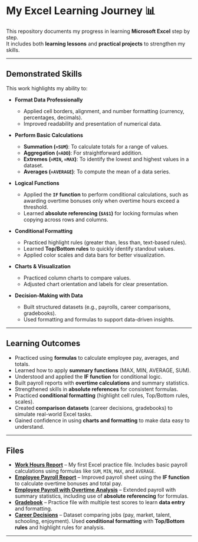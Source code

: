 # My Excel Learning Journey 📊  

This repository documents my progress in learning **Microsoft Excel** step by step.  
It includes both **learning lessons** and **practical projects** to strengthen my skills.  

---

## Demonstrated Skills  

This work highlights my ability to:  

* **Format Data Professionally**  
  - Applied cell borders, alignment, and number formatting (currency, percentages, decimals).  
  - Improved readability and presentation of numerical data.  

* **Perform Basic Calculations**  
  - **Summation (`=SUM`)**: To calculate totals for a range of values.  
  - **Aggregation (`=ADD`)**: For straightforward addition.  
  - **Extremes (`=MIN`, `=MAX`)**: To identify the lowest and highest values in a dataset.  
  - **Averages (`=AVERAGE`)**: To compute the mean of a data series.  

* **Logical Functions**  
  - Applied the **`IF` function** to perform conditional calculations, such as awarding overtime bonuses only when overtime hours exceed a threshold.  
  - Learned **absolute referencing (`$A$1`)** for locking formulas when copying across rows and columns.  

* **Conditional Formatting**  
  - Practiced highlight rules (greater than, less than, text-based rules).  
  - Learned **Top/Bottom rules** to quickly identify standout values.  
  - Applied color scales and data bars for better visualization.  

* **Charts & Visualization**  
  - Practiced column charts to compare values.  
  - Adjusted chart orientation and labels for clear presentation.  

* **Decision-Making with Data**  
  - Built structured datasets (e.g., payrolls, career comparisons, gradebooks).  
  - Used formatting and formulas to support data-driven insights.  

---

## Learning Outcomes  

- Practiced using **formulas** to calculate employee pay, averages, and totals.  
- Learned how to apply **summary functions** (MAX, MIN, AVERAGE, SUM).  
- Understood and applied the **IF function** for conditional logic.  
- Built payroll reports with **overtime calculations** and summary statistics.  
- Strengthened skills in **absolute references** for consistent formulas.  
- Practiced **conditional formatting** (highlight cell rules, Top/Bottom rules, scales).  
- Created **comparison datasets** (career decisions, gradebooks) to simulate real-world Excel tasks.  
- Gained confidence in using **charts and formatting** to make data easy to understand.  

---

## Files  

- **[Work Hours Report](work_hours_report.xlsx)** – My first Excel practice file. Includes basic payroll calculations using formulas like `SUM`, `MIN`, `MAX`, and `AVERAGE`.  
- **[Employee Payroll Report](employee_payroll_report.xlsx)** – Improved payroll sheet using the **IF function** to calculate overtime bonuses and total pay.  
- **[Employee Payroll with Overtime Analysis](employee_payroll_with_overtime.xlsx)** – Extended payroll with summary statistics, including use of **absolute referencing** for formulas.  
- **[Gradebook](Grade_Book.xlsx)** – Practice file with multiple test scores to learn **data entry** and formatting.  
- **[Career Decisions](Career_decisions.xlsx)** – Dataset comparing jobs (pay, market, talent, schooling, enjoyment). Used **conditional formatting** with **Top/Bottom rules** and highlight rules for analysis.  

---
